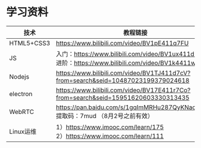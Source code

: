 # 学习资料

| 技术       | 教程链接                                                     |
| ---------- | ------------------------------------------------------------ |
| HTML5+CSS3 | https://www.bilibili.com/video/BV1pE411q7FU                  |
| JS         | 入门：https://www.bilibili.com/video/BV1ux411d75J<br />进阶：https://www.bilibili.com/video/BV1k4411w7sV |
| Nodejs     | https://www.bilibili.com/video/BV1TJ411d7cV?from=search&seid=10487023199379024618 |
| electron   | https://www.bilibili.com/video/BV17E411r7Co?from=search&seid=15951620603330313435 |
| WebRTC     | https://pan.baidu.com/s/1gqImMRHu287QyKNaoDvT6g  提取码：7mud （8月2号之前有效） |
| Linux运维  | 1）https://www.imooc.com/learn/175<br />2）https://www.imooc.com/learn/111 |

